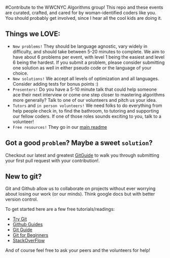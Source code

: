 #Contribute to the WWCNYC Algorithms group!
This repo and these events are curated, crafted, and cared for by woman-identified coders like you. You should probably get involved, since I hear all the cool kids are doing it.

## Things we LOVE:
* `New problems!` They should be language agnostic, vary widely in difficulty, and should take between 5-20 minutes to complete. We aim to have about 6 problems per event, with level 1 being the easiest and level 6 being the hardest. If you submit a problem, please consider submitting one solution as well in either pseudo code or the language of your choice.
* `New solutions!` We accept all levels of optimization and all languages. Consider adding tests for bonus points :)
* `Presenters!` Do you have a 5-10 minute talk that could help someone ace their next interview or come one step closer to mastering algorithms more generally? Talk to one of our volunteers and pitch us your idea.
* `Tutors` and `in person volunteers!` We need folks to do everything from help people check in, to find the bathroom, to tutoring and supporting our fellow coders. If one of those roles sounds exciting to you, talk to a volunteer!
* `Free resources!` They go in our [main readme](./README.md)

## Got a good `problem`? Maybe a sweet `solution`?
Checkout our latest and greatest [GitGuide](./gitGuide.md) to walk you through submitting your first pull request with your contribution!.

## New to git?
Git and Github allow us to collaborate on projects without ever worrying about losing our work (or our minds). Think google docs but with better version control.

To get started here are a few free tutorials/readings:
* [Try Git](https://try.github.io/levels/1/challenges/1)
* [Github Guides](https://guides.github.com/)
* [Git Guide](http://rogerdudler.github.io/git-guide/)
* [Git for Beginners](http://www.sitepoint.com/git-for-beginners/)
* [StackOverFlow](http://stackoverflow.com/questions/315911/git-for-beginners-the-definitive-practical-guide)

And of course feel free to ask your peers and the volunteers for help!
